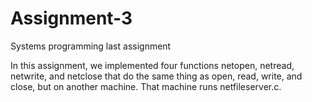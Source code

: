 # Assignment-3
Systems programming last assignment

In this assignment, we implemented four functions netopen, netread, netwrite, and netclose that do the same thing as 
open, read, write, and close, but on another machine. That machine runs netfileserver.c. 
